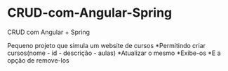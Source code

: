 # CRUD-com-Angular-Spring
CRUD com Angular + Spring

Pequeno projeto que simula um website de cursos
*Permitindo criar cursos(nome - id - descrição - aulas)
*Atualizar o mesmo
*Exibe-os
*E a opção de remove-los
